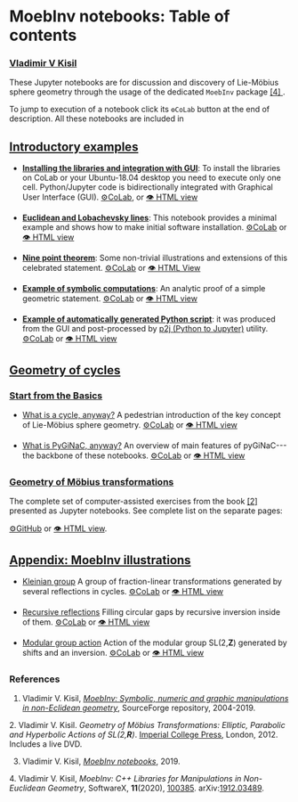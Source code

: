 # MoebInv notebooks: Table of contents
### [Vladimir V Kisil](http://v-v-kisil.rf.gd/)

These Jupyter notebooks are for discussion and discovery of Lie-Möbius sphere geometry through the usage of the dedicated `MoebInv` package [ [4] ](#[4]).

To jump to execution of a notebook click its `⚙CoLab` button at the end of description. All these notebooks are included in 

## [Introductory examples](https://github.com/vvkisil/MoebInv-notebooks/tree/master/Introduction)

+ [**Installing the libraries and integration with GUI**](https://github.com/vvkisil/MoebInv-notebooks/blob/master/Introduction/Software_installation_GUI_integration.ipynb): To install the libraries on CoLab or your Ubuntu-18.04 desktop you need to execute only one cell. Python/Jupyter code is bidirectionally integrated with Graphical User Interface (GUI). [⚙CoLab](https://colab.research.google.com/github/vvkisil/MoebInv-notebooks/blob/master/Introduction/Software_installation_GUI_integration.ipynb), or [👁 HTML view]((http://v-v-kisil.rf.gd/MoebInv-notebooks/Introduction/Software_installation_GUI_integration.html))

+ [**Euclidean and Lobachevsky lines**](https://github.com/vvkisil/MoebInv-notebooks/blob/master/Introduction/Euclidean_and_Lobachevsky_lines.ipynb): 
This notebook provides a minimal example and shows how to make initial software installation. [⚙CoLab](https://colab.research.google.com/github/vvkisil/MoebInv-notebooks/blob/master/Introduction/Euclidean_and_Lobachevsky_lines.ipynb) or [👁 HTML view](http://v-v-kisil.rf.gd/MoebInv-notebooks/Introduction/Euclidean_and_Lobachevsky_lines.html)

+ [**Nine point theorem**](https://github.com/vvkisil/MoebInv-notebooks/blob/master/Introduction/Nine_point_theorem.ipynb): Some non-trivial illustrations and extensions of this celebrated statement.
[⚙CoLab](https://colab.research.google.com/github/vvkisil/MoebInv-notebooks/blob/master/Introduction/Nine_point_theorem.ipynb) or [👁 HTML View](http://v-v-kisil.rf.gd/MoebInv-notebooks/Introduction/Nine_point_theorem.html)

+ [**Example of symbolic computations**](https://github.com/vvkisil/MoebInv-notebooks/blob/master/Introduction/Example_of_symbolic_computations.ipynb): An analytic proof of a simple geometric statement. [⚙CoLab](https://colab.research.google.com/github/vvkisil/MoebInv-notebooks/blob/master/Introduction/Example_of_symbolic_computations.ipynb) or [👁 HTML view](http://v-v-kisil.rf.gd/MoebInv-notebooks/Introduction/Example_of_symbolic_computations.html)

+ [**Example of automatically generated Python script**](https://github.com/vvkisil/MoebInv-notebooks/blob/master/Introduction/Nine_point_auto_script.ipynb): it was produced from the GUI and post-processed by [p2j (Python to Jupyter)](https://pypi.org/project/p2j/) utility.  [⚙CoLab](https://colab.research.google.com/github/vvkisil/MoebInv-notebooks/blob/master/Introduction/Nine_point_auto_script.ipynb) or [👁 HTML view](http://v-v-kisil.rf.gd/MoebInv-notebooks/Introduction/Nine_point_auto_script.html)

## [Geometry of cycles](https://github.com/vvkisil/MoebInv-notebooks/tree/master/Geometry_of_cycles) 
### [Start from the Basics](https://github.com/vvkisil/MoebInv-notebooks/tree/master/Geometry_of_cycles/Start_from_Basics)

+ [What is a cycle, anyway?](https://github.com/vvkisil/MoebInv-notebooks/tree/master/Geometry_of_cycles/Start_from_Basics/What_is_cycle.ipynb) A pedestrian introduction of the key concept of Lie-Möbius sphere geometry. [⚙CoLab](https://colab.research.google.com/github/vvkisil/MoebInv-notebooks/blob/master/Geometry_of_cycles/Start_from_Basics/What_is_cycle.ipynb) or [👁 HTML view](http://v-v-kisil.rf.gd/MoebInv-notebooks/Geometry_of_cycles/Start_from_Basics/What_is_cycle.html)

+ [What is PyGiNaC, anyway?](https://github.com/vvkisil/MoebInv-notebooks/tree/master/Geometry_of_cycles/Start_from_Basics/pyGiNaC.ipynb) An overview of main features of pyGiNaC---the backbone of these notebooks. [⚙CoLab](https://colab.research.google.com/github/vvkisil/MoebInv-notebooks/blob/master/Geometry_of_cycles/Start_from_Basics/pyGiNaC.ipynb) or [👁 HTML view](http://v-v-kisil.rf.gd/MoebInv-notebooks/Geometry_of_cycles/Start_from_Basics/pyGiNaC.html)

### [Geometry of Möbius transformations](https://github.com/vvkisil/MoebInv-notebooks/tree/master/EPAL-v1)

The complete set of computer-assisted exercises from the book [ [2] ](#[2]) presented as Jupyter notebooks. See complete list on the separate pages:

[⚙GitHub](https://github.com/vvkisil/MoebInv-notebooks/tree/master/EPAL-v1/README.md) or
[👁 HTML view](http://v-v-kisil.rf.gd/MoebInv-notebooks/EPAL-v1/index.html).

## [Appendix: MoebInv illustrations](https://github.com/vvkisil/MoebInv-notebooks/tree/master/Appendix_Illustrations)

+ [Kleinian group](https://github.com/vvkisil/MoebInv-notebooks/tree/master/Appendix_Illustrations/Kleinian_group.ipynb) A group of fraction-linear transformations generated by several reflections in cycles. [⚙CoLab](https://colab.research.google.com/github/vvkisil/MoebInv-notebooks/blob/master/Appendix_Illustrations/Kleinian_group.ipynb) or [👁 HTML view](http://v-v-kisil.rf.gd/MoebInv-notebooks/Appendix_Illustrations/Kleinian_group.html)

+ [Recursive reflections](https://github.com/vvkisil/MoebInv-notebooks/tree/master/Appendix_Illustrations/Reflection_recursion.ipynb) Filling circular gaps by recursive inversion inside of them. [⚙CoLab](https://colab.research.google.com/github/vvkisil/MoebInv-notebooks/blob/master/Appendix_Illustrations/Reflection_recursion.ipynb) or [👁 HTML view](http://v-v-kisil.rf.gd/MoebInv-notebooks/Appendix_Illustrations/Reflection_recursion.html)

+ [Modular group action](https://github.com/vvkisil/MoebInv-notebooks/tree/master/Appendix_Illustrations/Modular_group.ipynb) Action of the modular group SL(2,**Z**) generated by shifts and an inversion. [⚙CoLab](https://colab.research.google.com/github/vvkisil/MoebInv-notebooks/blob/master/Appendix_Illustrations/Modular_group.ipynb) or [👁 HTML view](http://v-v-kisil.rf.gd/MoebInv-notebooks/Appendix_Illustrations/Modular_group.html)


### References
1. Vladimir V. Kisil, [*MoebInv: Symbolic, numeric and graphic manipulations in non-Eclidean geometry*](http://moebinv.sourceforge.net/), SourceForge repository,
2004-2019.

<a id="[2]"></a>
2. Vladimir V. Kisil. *Geometry of Möbius Transformations: Elliptic, Parabolic and Hyperbolic Actions of SL(2,**R**)*. [Imperial College Press](https://www.worldscientific.com/worldscibooks/10.1142/p835), London, 2012. Includes a live DVD.

3.  Vladimir V. Kisil, [*MoebInv notebooks*](https://github.com/vvkisil/MoebInv-notebooks), 2019.
 
<a id="[4]"></a>
4. Vladimir V. Kisil, *MoebInv: C++ Libraries for Manipulations in Non-Euclidean Geometry*, SoftwareX, **11**(2020), [100385](https://doi.org/10.1016/j.softx.2019.100385). arXiv:[1912.03489](https://arxiv.org/abs/1912.03489).
